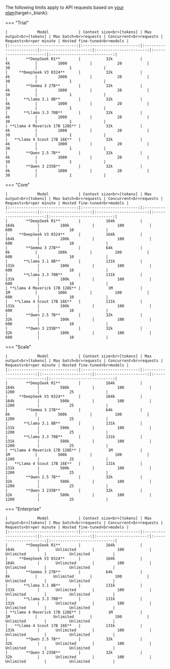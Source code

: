 The following limits apply to API requests based on [your plan](https://platform.kluster.ai/plans){target=\_blank}:

=== "Trial"

    |             Model             | Context size<br>[tokens] | Max output<br>[tokens] | Max batch<br>requests | Concurrent<br>requests | Requests<br>per minute | Hosted fine-tuned<br>models |
    |:-----------------------------:|:------------------------:|:----------------------:|:---------------------:|:----------------------:|:----------------------:|:---------------------------:|
    |        **DeepSeek R1**        |           32k            |           4k           |         1000          |           20           |           30           |              1              |
    |     **DeepSeek V3 0324**      |           32k            |           4k           |         1000          |           20           |           30           |              1              |
    |        **Gemma 3 27B**        |           32k            |           4k           |         1000          |           20           |           30           |              1              |
    |       **Llama 3.1 8B**        |           32k            |           4k           |         1000          |           20           |           30           |              1              |
    |       **Llama 3.3 70B**       |           32k            |           4k           |         1000          |           20           |           30           |              1              |
    | **Llama 4 Maverick 17B 128E** |           32k            |           4k           |         1000          |           20           |           30           |              1              |
    |   **Llama 4 Scout 17B 16E**   |           32k            |           4k           |         1000          |           20           |           30           |              1              |
    |        **Qwen 2.5 7B**        |           32k            |           4k           |         1000          |           20           |           30           |              1              |
    |        **Qwen 3 235B**        |           32k            |           4k           |         1000          |           20           |           30           |              1              |


    

=== "Core"

    |             Model             | Context size<br>[tokens] | Max output<br>[tokens] | Max batch<br>requests | Concurrent<br>requests | Requests<br>per minute | Hosted fine-tuned<br>models |
    |:-----------------------------:|:------------------------:|:----------------------:|:---------------------:|:----------------------:|:----------------------:|:---------------------------:|
    |        **DeepSeek R1**        |           164k           |          164k          |         100k          |          100           |          600           |             10              |
    |     **DeepSeek V3 0324**      |           164k           |          164k          |         100k          |          100           |          600           |             10              |
    |        **Gemma 3 27B**        |           64k            |           8k           |         100k          |          100           |          600           |             10              |
    |       **Llama 3.1 8B**        |           131k           |          131k          |         100k          |          100           |          600           |             10              |
    |       **Llama 3.3 70B**       |           131k           |          131k          |         100k          |          100           |          600           |             10              |
    | **Llama 4 Maverick 17B 128E** |            1M            |           1M           |         100k          |          100           |          600           |             10              |
    |   **Llama 4 Scout 17B 16E**   |           131k           |          131k          |         100k          |          100           |          600           |             10              |
    |        **Qwen 2.5 7B**        |           32k            |          32k           |         100k          |          100           |          600           |             10              |
    |        **Qwen 3 235B**        |           32k            |          32k           |         100k          |          100           |          600           |             10              |


=== "Scale"

    |             Model             | Context size<br>[tokens] | Max output<br>[tokens] | Max batch<br>requests | Concurrent<br>requests | Requests<br>per minute | Hosted fine-tuned<br>models |
    |:-----------------------------:|:------------------------:|:----------------------:|:---------------------:|:----------------------:|:----------------------:|:---------------------------:|
    |        **DeepSeek R1**        |           164k           |          164k          |         500k          |          100           |          1200          |             25              |
    |     **DeepSeek V3 0324**      |           164k           |          164k          |         500k          |          100           |          1200          |             25              |
    |        **Gemma 3 27B**        |           64k            |           8k           |         500k          |          100           |          1200          |             25              |
    |       **Llama 3.1 8B**        |           131k           |          131k          |         500k          |          100           |          1200          |             25              |
    |       **Llama 3.3 70B**       |           131k           |          131k          |         500k          |          100           |          1200          |             25              |
    | **Llama 4 Maverick 17B 128E** |            1M            |           1M           |         500k          |          100           |          1200          |             25              |
    |   **Llama 4 Scout 17B 16E**   |           131k           |          131k          |         500k          |          100           |          1200          |             25              |
    |        **Qwen 2.5 7B**        |           32k            |          32k           |         500k          |          100           |          1200          |             25              |
    |        **Qwen 3 235B**        |           32k            |          32k           |         500k          |          100           |          1200          |             25              |


=== "Enterprise"

    |             Model             | Context size<br>[tokens] | Max output<br>[tokens] | Max batch<br>requests | Concurrent<br>requests | Requests<br>per minute | Hosted fine-tuned<br>models |
    |:-----------------------------:|:------------------------:|:----------------------:|:---------------------:|:----------------------:|:----------------------:|:---------------------------:|
    |        **DeepSeek R1**        |           164k           |          164k          |       Unlimited       |          100           |       Unlimited        |          Unlimited          |
    |     **DeepSeek V3 0324**      |           164k           |          164k          |       Unlimited       |          100           |       Unlimited        |          Unlimited          |
    |        **Gemma 3 27B**        |           64k            |           8k           |       Unlimited       |          100           |       Unlimited        |          Unlimited          |
    |       **Llama 3.1 8B**        |           131k           |          131k          |       Unlimited       |          100           |       Unlimited        |          Unlimited          |
    |       **Llama 3.3 70B**       |           131k           |          131k          |       Unlimited       |          100           |       Unlimited        |          Unlimited          |
    | **Llama 4 Maverick 17B 128E** |            1M            |           1M           |       Unlimited       |          100           |       Unlimited        |          Unlimited          |
    |   **Llama 4 Scout 17B 16E**   |           131k           |          131k          |       Unlimited       |          100           |       Unlimited        |          Unlimited          |
    |        **Qwen 2.5 7B**        |           32k            |          32k           |       Unlimited       |          100           |       Unlimited        |          Unlimited          |
    |        **Qwen 3 235B**        |           32k            |          32k           |       Unlimited       |          100           |       Unlimited        |          Unlimited          |

